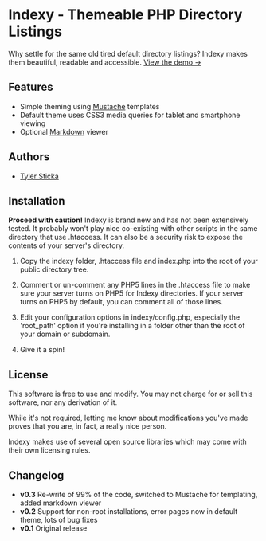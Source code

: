 Indexy - Themeable PHP Directory Listings
=========================================

Why settle for the same old tired default directory listings? Indexy makes them beautiful, readable and accessible. [View the demo &#8594;](http://indexy.tylersticka.com/demo/)

Features
--------

* Simple theming using [Mustache](http://mustache.github.com/) templates
* Default theme uses CSS3 media queries for tablet and smartphone viewing
* Optional [Markdown](http://daringfireball.net/projects/markdown/) viewer



Authors
-------

* [Tyler Sticka](http://tylersticka.com)

Installation
------------

**Proceed with caution!** Indexy is brand new and has not been extensively tested. It probably won't play nice co-existing with other scripts in the same directory that use .htaccess. It can also be a security risk to expose the contents of your server's directory.

1. Copy the indexy folder, .htaccess file and index.php into the root of your public directory tree.

2. Comment or un-comment any PHP5 lines in the .htaccess file to make sure your server turns on PHP5 for Indexy directories. If your server turns on PHP5 by default, you can comment all of those lines.

3. Edit your configuration options in indexy/config.php, especially the 'root_path' option if you're installing in a folder other than the root of your domain or subdomain.

4. Give it a spin!

License
-------

This software is free to use and modify. You may not charge for or sell this software, nor any derivation of it.

While it's not required, letting me know about modifications you've made proves that you are, in fact, a really nice person.

Indexy makes use of several open source libraries which may come with their own licensing rules.

Changelog
---------

* **v0.3** Re-write of 99% of the code, switched to Mustache for templating, added markdown viewer
* **v0.2** Support for non-root installations, error pages now in default theme, lots of bug fixes
* **v0.1** Original release